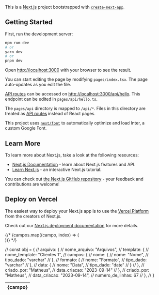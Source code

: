 This is a [Next.js](https://nextjs.org/) project bootstrapped with [`create-next-app`](https://github.com/vercel/next.js/tree/canary/packages/create-next-app).

## Getting Started

First, run the development server:

```bash
npm run dev
# or
yarn dev
# or
pnpm dev
```

Open [http://localhost:3000](http://localhost:3000) with your browser to see the result.

You can start editing the page by modifying `pages/index.tsx`. The page auto-updates as you edit the file.

[API routes](https://nextjs.org/docs/api-routes/introduction) can be accessed on [http://localhost:3000/api/hello](http://localhost:3000/api/hello). This endpoint can be edited in `pages/api/hello.ts`.

The `pages/api` directory is mapped to `/api/*`. Files in this directory are treated as [API routes](https://nextjs.org/docs/api-routes/introduction) instead of React pages.

This project uses [`next/font`](https://nextjs.org/docs/basic-features/font-optimization) to automatically optimize and load Inter, a custom Google Font.

## Learn More

To learn more about Next.js, take a look at the following resources:

- [Next.js Documentation](https://nextjs.org/docs) - learn about Next.js features and API.
- [Learn Next.js](https://nextjs.org/learn) - an interactive Next.js tutorial.

You can check out [the Next.js GitHub repository](https://github.com/vercel/next.js/) - your feedback and contributions are welcome!

## Deploy on Vercel

The easiest way to deploy your Next.js app is to use the [Vercel Platform](https://vercel.com/new?utm_medium=default-template&filter=next.js&utm_source=create-next-app&utm_campaign=create-next-app-readme) from the creators of Next.js.

Check out our [Next.js deployment documentation](https://nextjs.org/docs/deployment) for more details.


{/* <table className="w-full bg-red-500 rounded-2xl overflow-hidden">
                            <thead className="bg-green-800 text-white ">
                                <tr className="rounded-2xl">
                                    {campos.map((campo, index) => (
                                        <th key={index}>{campo}</th>       
                                    ))}
                                </tr>
                            </thead> */}

// const obj = {
//     arquivo: {
//         nome_arquivo: "Arquivos",
//         template: {
//             nome_template: "Clientes 1",
//             campos: {
//                 nome: {
//                     nome: "Nome",
//                     tipo_dado: "varchar"
//                 },
//                 formato: {
//                     nome: "Formato",
//                     tipo_dado: "varchar"
//                 },
//                 data: {
//                     nome: "Data",
//                     tipo_dado: "date"
//                 }
//             },
//             criado_por: "Matheus",
//             data_criacao: "2023-09-14"
//         },
//         criado_por: "Matheus",
//         data_criacao: "2023-09-14",
//         numero_de_linhas: 67
//     },
// }